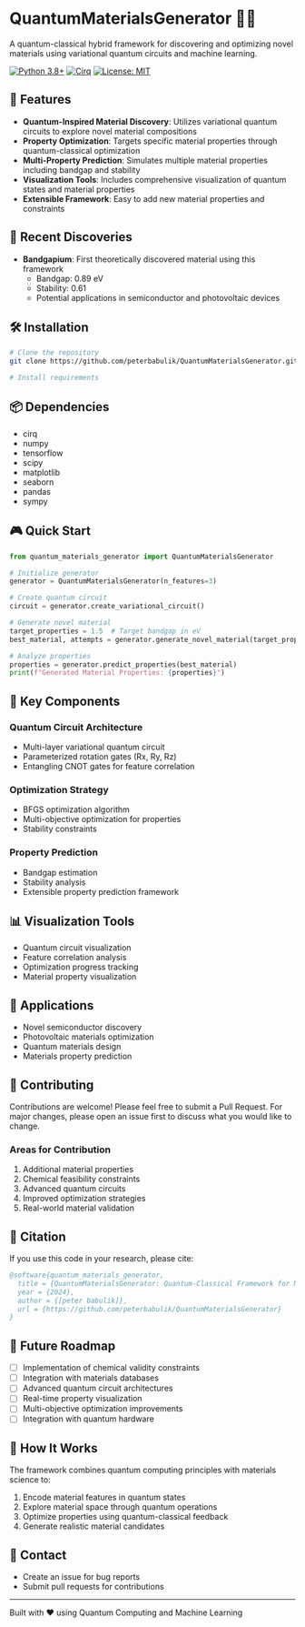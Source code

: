 # QuantumMaterialsGenerator 🔬🌟

A quantum-classical hybrid framework for discovering and optimizing novel materials using variational quantum circuits and machine learning.

[![Python 3.8+](https://img.shields.io/badge/python-3.8+-blue.svg)](https://www.python.org/downloads/)
[![Cirq](https://img.shields.io/badge/Cirq-latest-green.svg)](https://quantumai.google/cirq)
[![License: MIT](https://img.shields.io/badge/License-MIT-yellow.svg)](https://opensource.org/licenses/MIT)

## 🌟 Features

- **Quantum-Inspired Material Discovery**: Utilizes variational quantum circuits to explore novel material compositions
- **Property Optimization**: Targets specific material properties through quantum-classical optimization
- **Multi-Property Prediction**: Simulates multiple material properties including bandgap and stability
- **Visualization Tools**: Includes comprehensive visualization of quantum states and material properties
- **Extensible Framework**: Easy to add new material properties and constraints

## 🚀 Recent Discoveries

- **Bandgapium**: First theoretically discovered material using this framework
  - Bandgap: 0.89 eV
  - Stability: 0.61
  - Potential applications in semiconductor and photovoltaic devices

## 🛠️ Installation

```bash
# Clone the repository
git clone https://github.com/peterbabulik/QuantumMaterialsGenerator.git

# Install requirements
```

## 📦 Dependencies

- cirq
- numpy
- tensorflow
- scipy
- matplotlib
- seaborn
- pandas
- sympy

## 🎮 Quick Start

```python
from quantum_materials_generator import QuantumMaterialsGenerator

# Initialize generator
generator = QuantumMaterialsGenerator(n_features=3)

# Create quantum circuit
circuit = generator.create_variational_circuit()

# Generate novel material
target_properties = 1.5  # Target bandgap in eV
best_material, attempts = generator.generate_novel_material(target_properties)

# Analyze properties
properties = generator.predict_properties(best_material)
print(f"Generated Material Properties: {properties}")
```

## 🔬 Key Components

### Quantum Circuit Architecture
- Multi-layer variational quantum circuit
- Parameterized rotation gates (Rx, Ry, Rz)
- Entangling CNOT gates for feature correlation

### Optimization Strategy
- BFGS optimization algorithm
- Multi-objective optimization for properties
- Stability constraints

### Property Prediction
- Bandgap estimation
- Stability analysis
- Extensible property prediction framework

## 📊 Visualization Tools

- Quantum circuit visualization
- Feature correlation analysis
- Optimization progress tracking
- Material property visualization

## 🔋 Applications

- Novel semiconductor discovery
- Photovoltaic materials optimization
- Quantum materials design
- Materials property prediction

## 🤝 Contributing

Contributions are welcome! Please feel free to submit a Pull Request. For major changes, please open an issue first to discuss what you would like to change.

### Areas for Contribution
1. Additional material properties
2. Chemical feasibility constraints
3. Advanced quantum circuits
4. Improved optimization strategies
5. Real-world material validation

## 🌟 Citation

If you use this code in your research, please cite:

```bibtex
@software{quantum_materials_generator,
  title = {QuantumMaterialsGenerator: Quantum-Classical Framework for Novel Materials Discovery},
  year = {2024},
  author = {[peter babulik]},
  url = {https://github.com/peterbabulik/QuantumMaterialsGenerator}
}
```

## 🔮 Future Roadmap

- [ ] Implementation of chemical validity constraints
- [ ] Integration with materials databases
- [ ] Advanced quantum circuit architectures
- [ ] Real-time property visualization
- [ ] Multi-objective optimization improvements
- [ ] Integration with quantum hardware

## 🤔 How It Works

The framework combines quantum computing principles with materials science to:
1. Encode material features in quantum states
2. Explore material space through quantum operations
3. Optimize properties using quantum-classical feedback
4. Generate realistic material candidates

## 📧 Contact

- Create an issue for bug reports
- Submit pull requests for contributions

---

Built with ❤️ using Quantum Computing and Machine Learning